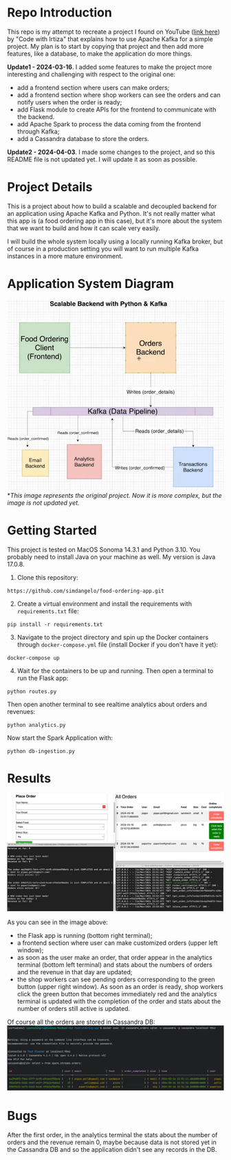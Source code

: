 # Repo Introduction
This repo is my attempt to recreate a project I found on YouTube ([link here](https://www.youtube.com/watch?v=qi7uR3ItaOY&ab_channel=CodewithIrtiza)) by "Code with Irtiza" that explains how to use Apache Kafka for a simple project. My plan is to start by copying that project and then add more features, like a database, to make the application do more things.



**Update1 - 2024-03-16**. I added some features to make the project more interesting and challenging with respect to the original one:
* add a frontend section where users can make orders;
* add a frontend section where shop workers can see the orders and can notify users when the order is ready;
* add Flask module to create APIs for the frontend to communicate with the backend.
* add Apache Spark to process the data coming from the frontend through Kafka;
* add a Cassandra database to store the orders.

**Update2 - 2024-04-03**. I made some changes to the project, and so this README file is not updated yet. I will update it as soon as possible.

# Project Details
This is a project about how to build a scalable and decoupled backend for an application using Apache Kafka and Python. It's not really matter what this app is (a food ordering app in this case), but it's more about the system that we want to build and how it can scale very easily.

I will build the whole system locally using a locally running Kafka broker, but of course in a production setting you will want to run multiple Kafka instances in a more mature environment.

# Application System Diagram
![img_2.png](./images/img_2.png)
**This image represents the original project. Now it is more complex, but the image is not updated yet.*
# Getting Started
This project is tested on MacOS Sonoma 14.3.1 and Python 3.10. You probably need to install Java on your machine as well. My version is Java 17.0.8.
1. Clone this repository:
```
https://github.com/simdangelo/food-ordering-app.git
```
2. Create a virtual environment and install the requirements with `requirements.txt` file:
```
pip install -r requirements.txt
```
3. Navigate to the project directory and spin up the Docker containers through `docker-compose.yml` file (install Docker if you don't have it yet):
```
docker-compose up
```
4. Wait for the containers to be up and running. Then open a terminal to run the Flask app:
```
python routes.py
```
Then open another terminal to see realtime analytics about orders and revenues:
```
python analytics.py
```
Now start the Spark Application with:
```
python db-ingestion.py
```

# Results
![img_3.png](./images/img_3.png)

As you can see in the image above:
* the Flask app is running (bottom right terminal);
* a frontend section where user can make customized orders (upper left window);
* as soon as the user make an order, that order appear in the analytics terminal (bottom left terminal) and stats about the numbers of orders and the revenue in that day are updated;
* the shop workers can see pending orders corresponding to the green button (upper right window). As soon as an order is ready, shop workers click the green button that becomes immediately red and the analytics terminal is updated with the completion of the order and stats about the number of orders still active is updated.

Of course all the orders are stored in Cassandra DB:
![img_4.png](./images/img_4.png)

# Bugs
After the first order, in the analytics terminal the stats about the number of orders and the revenue remain 0, maybe because data is not stored yet in the Cassandra DB and so the application didn't see any records in the DB.
